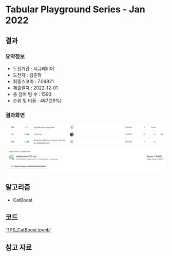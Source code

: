 # Tabular Playground Series - Jan 2022

## 결과

### 요약정보

- 도전기관 : 시큐레이어
- 도전자 : 김준혁
- 최종스코어 : 7.04821
- 제출일자 : 2022-12-01
- 총 참여 팀 수 : 1593
- 순위 및 비율 : 467(29%)

### 결과화면

![점수](./img/Learderboard.png)
![등수](./img/Score.png)

## 알고리즘
- CatBoost

## 코드

['TPS_CatBoost.ipynb'](./TPS_CatBoost.ipynb)

## 참고 자료
